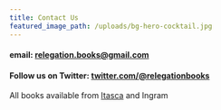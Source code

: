```yaml
---
title: Contact Us
featured_image_path: /uploads/bg-hero-cocktail.jpg
---
```



#### email: relegation.books@gmail.com

#### Follow us on Twitter: [twitter.com/@relegationbooks](http://twitter.com/relegationbooks)

All books available from [Itasca](http://www.itascabooks.com/)&nbsp;and Ingram